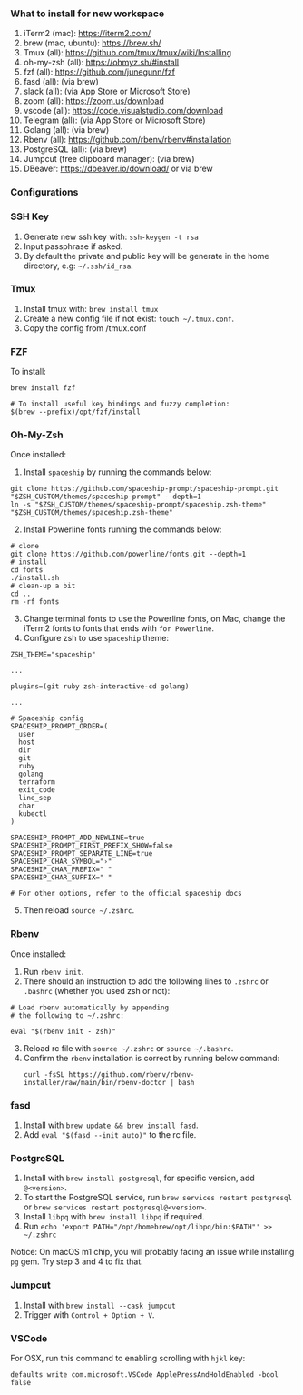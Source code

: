 ### What to install for new workspace

1. iTerm2 (mac): https://iterm2.com/
2. brew (mac, ubuntu): https://brew.sh/
3. Tmux (all): https://github.com/tmux/tmux/wiki/Installing
4. oh-my-zsh (all): https://ohmyz.sh/#install
5. fzf (all): https://github.com/junegunn/fzf
6. fasd (all): (via brew)
7. slack (all): (via App Store or Microsoft Store)
8. zoom (all): https://zoom.us/download
9. vscode (all): https://code.visualstudio.com/download
10. Telegram (all): (via App Store or Microsoft Store)
11. Golang (all): (via brew)
12. Rbenv (all): https://github.com/rbenv/rbenv#installation
13. PostgreSQL (all): (via brew)
14. Jumpcut (free clipboard manager): (via brew)
15. DBeaver: https://dbeaver.io/download/ or via brew

### Configurations

### SSH Key

1. Generate new ssh key with: `ssh-keygen -t rsa`
2. Input passphrase if asked.
3. By default the private and public key will be generate in the home directory, e.g: `~/.ssh/id_rsa`.

### Tmux

1. Install tmux with: `brew install tmux`
2. Create a new config file if not exist: `touch ~/.tmux.conf`.
3. Copy the config from /tmux.conf

### FZF

To install:
```
brew install fzf

# To install useful key bindings and fuzzy completion:
$(brew --prefix)/opt/fzf/install
```

### Oh-My-Zsh

Once installed:

1. Install `spaceship` by running the commands below:
  ```
  git clone https://github.com/spaceship-prompt/spaceship-prompt.git "$ZSH_CUSTOM/themes/spaceship-prompt" --depth=1
  ln -s "$ZSH_CUSTOM/themes/spaceship-prompt/spaceship.zsh-theme" "$ZSH_CUSTOM/themes/spaceship.zsh-theme"
  ```
2. Install Powerline fonts running the commands below:
  ```
  # clone
  git clone https://github.com/powerline/fonts.git --depth=1
  # install
  cd fonts
  ./install.sh
  # clean-up a bit
  cd ..
  rm -rf fonts
  ```
3. Change terminal fonts to use the Powerline fonts, on Mac, change the iTerm2 fonts to fonts that ends with `for Powerline`.
4. Configure zsh to use `spaceship` theme:
  ```
  ZSH_THEME="spaceship"
  
  ...

  plugins=(git ruby zsh-interactive-cd golang)

  ...

  # Spaceship config
  SPACESHIP_PROMPT_ORDER=(
    user
    host
    dir
    git
    ruby
    golang
    terraform
    exit_code
    line_sep
    char
    kubectl
  )

  SPACESHIP_PROMPT_ADD_NEWLINE=true
  SPACESHIP_PROMPT_FIRST_PREFIX_SHOW=false
  SPACESHIP_PROMPT_SEPARATE_LINE=true
  SPACESHIP_CHAR_SYMBOL="›"
  SPACESHIP_CHAR_PREFIX=" "
  SPACESHIP_CHAR_SUFFIX=" "

  # For other options, refer to the official spaceship docs
  ```

5. Then reload `source ~/.zshrc`.

### Rbenv
Once installed:

1. Run `rbenv init`.
2. There should an instruction to add the following lines to `.zshrc` or `.bashrc` (whether you used zsh or not):
  ```
  # Load rbenv automatically by appending
  # the following to ~/.zshrc:

  eval "$(rbenv init - zsh)"
  ```
3. Reload rc file with `source ~/.zshrc` or `source ~/.bashrc`.
4. Confirm the `rbenv` installation is correct by running below command:
   ```
   curl -fsSL https://github.com/rbenv/rbenv-installer/raw/main/bin/rbenv-doctor | bash
   ```

### fasd

1. Install with `brew update && brew install fasd`.
2. Add `eval "$(fasd --init auto)"` to the rc file.

### PostgreSQL

1. Install with `brew install postgresql`, for specific version, add `@<version>`.
2. To start the PostgreSQL service, run `brew services restart postgresql` or `brew services restart postgresql@<version>`.
3. Install `libpq` with `brew install libpq` if required.
4. Run `echo 'export PATH="/opt/homebrew/opt/libpq/bin:$PATH"' >> ~/.zshrc`

Notice:
On macOS m1 chip, you will probably facing an issue while installing `pg` gem. Try step 3 and 4 to fix that.

### Jumpcut

1. Install with `brew install --cask jumpcut`
2. Trigger with `Control + Option + V`.

### VSCode

For OSX, run this command to enabling scrolling with `hjkl` key:
```
defaults write com.microsoft.VSCode ApplePressAndHoldEnabled -bool false
```